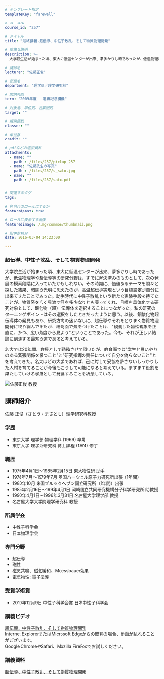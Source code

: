 ```yaml
---
# テンプレート指定
templateKey: "farewell"

# コースID
course_id: "257"

# タイトル
title: "最終講義-超伝導、中性子散乱、そして物質物理開発"

# 簡単な説明
description: >-
  大学院生活が始まった頃、東大に低温センターが出来、夢多かりし時であったが、低温物理学や超伝導等の研究分野は、すでに解決済みのものとして、次の発展の模索段階に入っていたかもしれない。その時期に、価値...

# 講師名
lecturer: "佐藤正俊"

# 部局名
department: "理学部／理学研究科"

# 開講時限
term: "2009年度	退職記念講義"

# 対象者、単位数、授業回数
target: ""

# 授業回数
classes: ""

# 単位数
credit: ""

# pdfなどの追加資料
attachments: 
  - name: "" 
    path : /files/257/pickup_257
  - name: "佐藤先生の写真" 
    path : /files/257/s_sato.jpg
  - name: "" 
    path : /files/257/sato.pdf


# 関連するタグ
tags:

# 色付けのロールにするか
featuredpost: true

# ロールに表示する画像
featuredimage: /img/common/thumbnail.png

# 記事投稿日
date: 2016-03-04 14:23:00

---
```

### 超伝導、中性子散乱、そして物質物理開発 

大学院生活が始まった頃、東大に低温センターが出来、夢多かりし時であったが、低温物理学や超伝導等の研究分野は、すでに解決済みのものとして、次の発展の模索段階に入っていたかもしれない。その時期に、価値あるテ一マを悶々と探した結果、暗闇の光明に思えたのが、高温超伝導実現という目標設定が自分に出来てきたことであった。助手時代に中性子散乱という新たな実験手段を持てたことが、物質系を広く見渡す目を多少なりとも養ってくれ、目標を具体化する研究対象として、酸化物（超） 伝導体を選択することにつながった。私の研究のタ一二ングポイントはその選択をしたときだったように思う。以後、銅酸化物超伝導体の発見もあり、研究方向の迷いなしに、超伝導やそれをとりまく物質物浬開発に取り組んできたが、研究面で気をつけたことは、"観測した物性現象を正直に、かつ、広い角度から見よう"ということであった。今も、それが正しい結論に到達する最短の道であると考えている。 

名大では20年間、教授として勤務させて頂いたが、教育面では"学生と思いやりのある緊張関係を保つこと"と"研究指導の責任について自分を偽らないこと"とを考えてきた。名大ほどの大学であれば、己に対して妥協を許さないしっかりした人材を育てることが今後もこうして可能になると考えている。ますます役割を果たしていける学府として発展することを祈念している。

![佐藤正俊 教授](/files/257/s_sato.jpg) 
## 講師紹介

佐藤 正俊（さとう・まさとし）理学研究科教授 

### 学歴

  * 東京大学 理学部 物理学科 (1969) 卒業
  * 東京大学 理学系研究科 博士課程 (1974) 修了

### 職歴

  * 1975年4月1日〜1985年2月15日 東大物性研 助手
  * 1978年7月〜1979年7月 英国ハーウェル原子力研究所出張（1年間）
  * 1980年10月 米国ブルックへブン国立研究所（1年間）出張
  * 1985年2月16日〜199年4月1日 岡崎国立共同研究機構分子科学研究所 助教授
  * 1990年4月1日〜1996年3月31日 名古屋大学理学部 教授
  * 名古屋大学大学院理学研究科 教授

### 所属学会

  * 中性子科学会
  * 日本物理学会

### 専門分野

  * 超伝導
  * 磁性
  * 磁気共鳴、磁気緩和、Moessbauer効果
  * 電気物性: 電子伝導

### 受賞学術賞

  * 2010年12月9日 中性子科学会賞 日本中性子科学会
### 講義ビデオ

[超伝導、中性子散乱、そして物質物理開発](http://nuvideo.media.nagoya-u.ac.jp/embed/d82ba8c308e0545007412db1f0d2ce8b387f7010)  
Internet ExplorerまたはMicrosoft Edgeからの閲覧の場合、動画が乱れることがございます。  
Google ChromeやSafari、Mozilla FireFoxでお試しください。 

### 講義資料


[超伝導、中性子散乱、そして物質物理開発](/files/257/sato.pdf) 
